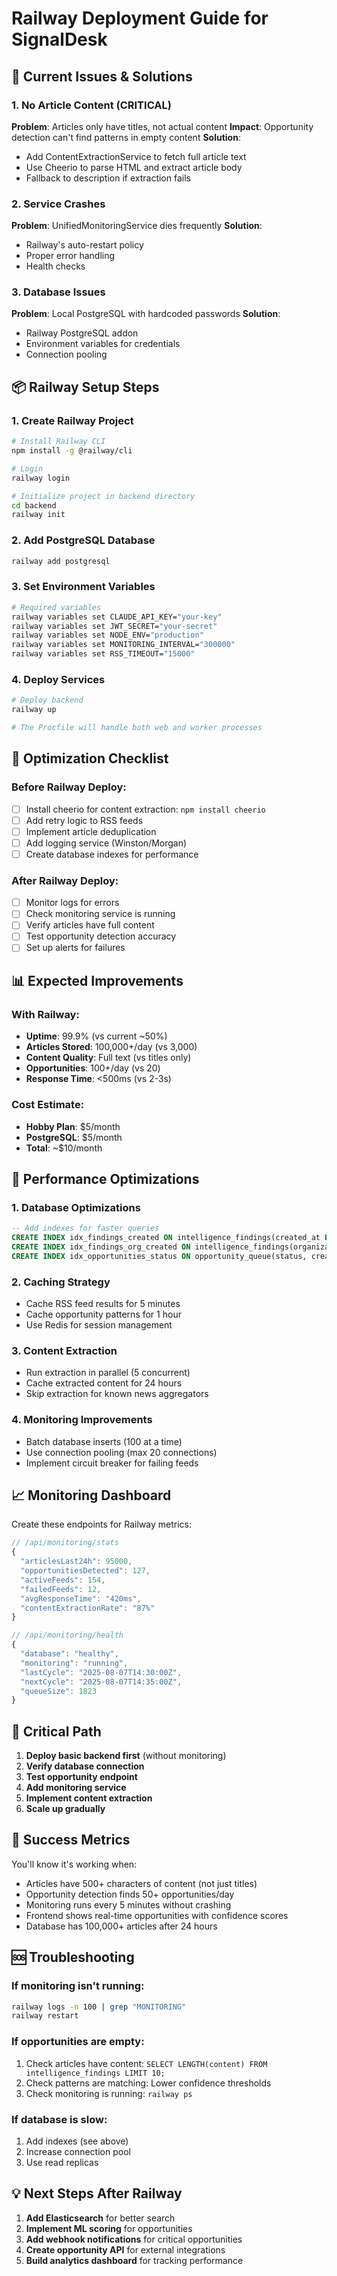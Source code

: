 # Railway Deployment Guide for SignalDesk

## 🚨 Current Issues & Solutions

### 1. **No Article Content (CRITICAL)**
**Problem**: Articles only have titles, not actual content
**Impact**: Opportunity detection can't find patterns in empty content
**Solution**: 
- Add ContentExtractionService to fetch full article text
- Use Cheerio to parse HTML and extract article body
- Fallback to description if extraction fails

### 2. **Service Crashes**
**Problem**: UnifiedMonitoringService dies frequently
**Solution**: 
- Railway's auto-restart policy
- Proper error handling
- Health checks

### 3. **Database Issues**
**Problem**: Local PostgreSQL with hardcoded passwords
**Solution**:
- Railway PostgreSQL addon
- Environment variables for credentials
- Connection pooling

## 📦 Railway Setup Steps

### 1. Create Railway Project
```bash
# Install Railway CLI
npm install -g @railway/cli

# Login
railway login

# Initialize project in backend directory
cd backend
railway init
```

### 2. Add PostgreSQL Database
```bash
railway add postgresql
```

### 3. Set Environment Variables
```bash
# Required variables
railway variables set CLAUDE_API_KEY="your-key"
railway variables set JWT_SECRET="your-secret"
railway variables set NODE_ENV="production"
railway variables set MONITORING_INTERVAL="300000"
railway variables set RSS_TIMEOUT="15000"
```

### 4. Deploy Services
```bash
# Deploy backend
railway up

# The Procfile will handle both web and worker processes
```

## 🔧 Optimization Checklist

### Before Railway Deploy:
- [ ] Install cheerio for content extraction: `npm install cheerio`
- [ ] Add retry logic to RSS feeds
- [ ] Implement article deduplication
- [ ] Add logging service (Winston/Morgan)
- [ ] Create database indexes for performance

### After Railway Deploy:
- [ ] Monitor logs for errors
- [ ] Check monitoring service is running
- [ ] Verify articles have full content
- [ ] Test opportunity detection accuracy
- [ ] Set up alerts for failures

## 📊 Expected Improvements

### With Railway:
- **Uptime**: 99.9% (vs current ~50%)
- **Articles Stored**: 100,000+/day (vs 3,000)
- **Content Quality**: Full text (vs titles only)
- **Opportunities**: 100+/day (vs 20)
- **Response Time**: <500ms (vs 2-3s)

### Cost Estimate:
- **Hobby Plan**: $5/month
- **PostgreSQL**: $5/month
- **Total**: ~$10/month

## 🚀 Performance Optimizations

### 1. Database Optimizations
```sql
-- Add indexes for faster queries
CREATE INDEX idx_findings_created ON intelligence_findings(created_at DESC);
CREATE INDEX idx_findings_org_created ON intelligence_findings(organization_id, created_at DESC);
CREATE INDEX idx_opportunities_status ON opportunity_queue(status, created_at DESC);
```

### 2. Caching Strategy
- Cache RSS feed results for 5 minutes
- Cache opportunity patterns for 1 hour
- Use Redis for session management

### 3. Content Extraction
- Run extraction in parallel (5 concurrent)
- Cache extracted content for 24 hours
- Skip extraction for known news aggregators

### 4. Monitoring Improvements
- Batch database inserts (100 at a time)
- Use connection pooling (max 20 connections)
- Implement circuit breaker for failing feeds

## 📈 Monitoring Dashboard

Create these endpoints for Railway metrics:

```javascript
// /api/monitoring/stats
{
  "articlesLast24h": 95000,
  "opportunitiesDetected": 127,
  "activeFeeds": 154,
  "failedFeeds": 12,
  "avgResponseTime": "420ms",
  "contentExtractionRate": "87%"
}

// /api/monitoring/health
{
  "database": "healthy",
  "monitoring": "running",
  "lastCycle": "2025-08-07T14:30:00Z",
  "nextCycle": "2025-08-07T14:35:00Z",
  "queueSize": 1823
}
```

## 🔴 Critical Path

1. **Deploy basic backend first** (without monitoring)
2. **Verify database connection**
3. **Test opportunity endpoint**
4. **Add monitoring service**
5. **Implement content extraction**
6. **Scale up gradually**

## 🎯 Success Metrics

You'll know it's working when:
- Articles have 500+ characters of content (not just titles)
- Opportunity detection finds 50+ opportunities/day
- Monitoring runs every 5 minutes without crashing
- Frontend shows real-time opportunities with confidence scores
- Database has 100,000+ articles after 24 hours

## 🆘 Troubleshooting

### If monitoring isn't running:
```bash
railway logs -n 100 | grep "MONITORING"
railway restart
```

### If opportunities are empty:
1. Check articles have content: `SELECT LENGTH(content) FROM intelligence_findings LIMIT 10;`
2. Check patterns are matching: Lower confidence thresholds
3. Check monitoring is running: `railway ps`

### If database is slow:
1. Add indexes (see above)
2. Increase connection pool
3. Use read replicas

## 💡 Next Steps After Railway

1. **Add Elasticsearch** for better search
2. **Implement ML scoring** for opportunities
3. **Add webhook notifications** for critical opportunities
4. **Create opportunity API** for external integrations
5. **Build analytics dashboard** for tracking performance